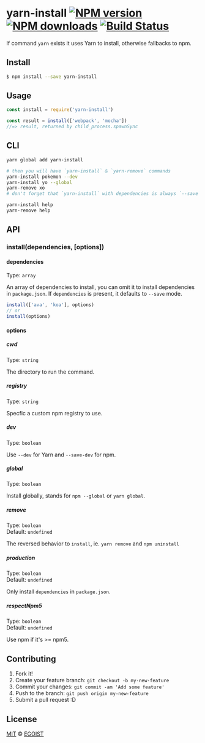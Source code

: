 # yarn-install [![NPM version](https://img.shields.io/npm/v/yarn-install.svg?style=flat-square)](https://npmjs.com/package/yarn-install) [![NPM downloads](https://img.shields.io/npm/dm/yarn-install.svg?style=flat-square)](https://npmjs.com/package/yarn-install) [![Build Status](https://img.shields.io/circleci/project/egoist/yarn-install/master.svg?style=flat-square)](https://circleci.com/gh/egoist/yarn-install)

If command `yarn` exists it uses Yarn to install, otherwise fallbacks to npm.

## Install

```bash
$ npm install --save yarn-install
```

## Usage

```js
const install = require('yarn-install')

const result = install(['webpack', 'mocha'])
//=> result, returned by child_process.spawnSync
```

## CLI

```bash
yarn global add yarn-install

# then you will have `yarn-install` & `yarn-remove` commands
yarn-install pokemon --dev
yarn-install yo --global
yarn-remove xo
# don't forget that `yarn-install` with dependencies is always `--save` by default.

yarn-install help
yarn-remove help
```

## API

### install(dependencies, [options])

#### dependencies

Type: `array`

An array of dependencies to install, you can omit it to install dependencies in `package.json`. If `dependencies` is present, it defaults to `--save` mode.

```js
install(['ava', 'koa'], options)
// or
install(options)
```

#### options

##### cwd

Type: `string`

The directory to run the command.

##### registry

Type: `string`  

Specfic a custom npm registry to use.

##### dev

Type: `boolean`

Use `--dev` for Yarn and `--save-dev` for npm.

##### global

Type: `boolean`

Install globally, stands for `npm --global` or `yarn global`.

##### remove

Type: `boolean`<br>
Default: `undefined`

The reversed behavior to `install`, ie. `yarn remove` and `npm uninstall`

##### production

Type: `boolean`<br>
Default: `undefined`

Only install `dependencies` in `package.json`.

##### respectNpm5

Type: `boolean`<br>
Default: `undefined`

Use npm if it's >= npm5.

## Contributing

1. Fork it!
2. Create your feature branch: `git checkout -b my-new-feature`
3. Commit your changes: `git commit -am 'Add some feature'`
4. Push to the branch: `git push origin my-new-feature`
5. Submit a pull request :D

## License

[MIT](https://egoist.mit-license.org/) © [EGOIST](https://github.com/egoist)
